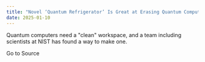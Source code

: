 ```yaml
---
title: "Novel ‘Quantum Refrigerator’ Is Great at Erasing Quantum Computer’s Chalkboard"
date: 2025-01-10
---
```


Quantum computers need a "clean" workspace, and a team including scientists at NIST has found a way to make one.

Go to Source
